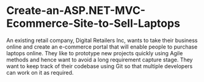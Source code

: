 # Create-an-ASP.NET-MVC-Ecommerce-Site-to-Sell-Laptops
An existing retail company, Digital Retailers Inc, wants to take their business online and create an e-commerce portal that will enable people to purchase laptops online. They like to prototype new projects quickly using Agile methods and hence want to avoid a long requirement capture stage. They want to keep track of their codebase using Git so that multiple developers can work on it as required.

